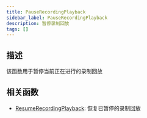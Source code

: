 ```yaml
---
title: PauseRecordingPlayback
sidebar_label: PauseRecordingPlayback
description: 暂停录制回放
tags: []
---
```


## 描述

该函数用于暂停当前正在进行的录制回放

## 相关函数

- [ResumeRecordingPlayback](../functions/ResumeRecordingPlayback): 恢复已暂停的录制回放
